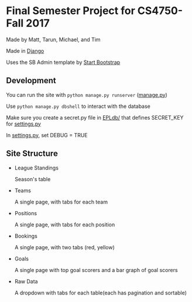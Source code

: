 # Final Semester Project for CS4750-Fall 2017
Made by Matt, Tarun, Michael, and Tim

Made in [Django](https://www.djangoproject.com/)

Uses the SB Admin template by [Start Bootstrap](https://startbootstrap.com/template-overviews/sb-admin/)


## Development
You can run the site with ```python manage.py runserver``` ([manage.py](EPLdb/manage.py))

Use ```python manage.py dbshell``` to interact with the database

Make sure you create a secret.py file in [EPLdb/](EPLdb/) that defines SECRET_KEY for [settings.py](EPLdb/EPLdb/settings.py) 

In [settings.py](EPLdb/EPLdb/settings.py), set DEBUG = TRUE


## Site Structure
* League Standings

  Season's table
* Teams

  A single page, with tabs for each team
* Positions

  A single page, with tabs for each position
* Bookings

  A single page, with two tabs (red, yellow)
* Goals

  A single page with top goal scorers and a bar graph of goal scorers
* Raw Data

  A dropdown with tabs for each table(each has pagination and sortable)
